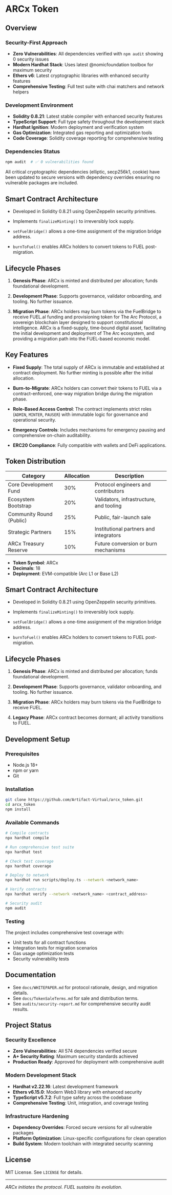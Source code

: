 
# ARCx Token

## Overview

### Security-First Approach
- **Zero Vulnerabilities**: All dependencies verified with `npm audit` showing 0 security issues
- **Modern Hardhat Stack**: Uses latest @nomicfoundation toolbox for maximum security
- **Ethers v6**: Latest cryptographic libraries with enhanced security features
- **Comprehensive Testing**: Full test suite with chai matchers and network helpers

### Development Environment
- **Solidity 0.8.21**: Latest stable compiler with enhanced security features
- **TypeScript Support**: Full type safety throughout the development stack
- **Hardhat Ignition**: Modern deployment and verification system
- **Gas Optimization**: Integrated gas reporting and optimization tools
- **Code Coverage**: Solidity coverage reporting for comprehensive testing

### Dependencies Status
```bash
npm audit  # ✅ 0 vulnerabilities found
```

All critical cryptographic dependencies (elliptic, secp256k1, cookie) have been updated to secure versions with dependency overrides ensuring no vulnerable packages are included.

## Smart Contract Architecture

- Developed in Solidity 0.8.21 using OpenZeppelin security primitives.

- Implements `finalizeMinting()` to irreversibly lock supply.

- `setFuelBridge()` allows a one-time assignment of the migration bridge address.

- `burnToFuel()` enables ARCx holders to convert tokens to FUEL post-migration.

## Lifecycle Phases

1. **Genesis Phase**: ARCx is minted and distributed per allocation; funds foundational development.

2. **Development Phase**: Supports governance, validator onboarding, and tooling. No further issuance.

3. **Migration Phase**: ARCx holders may burn tokens via the FuelBridge to receive FUEL.al funding and provisioning token for The Arc Protocol, a sovereign blockchain layer designed to support constitutional intelligence. ARCx is a fixed-supply, time-bound digital asset, facilitating the initial development and deployment of The Arc ecosystem, and providing a migration path into the FUEL-based economic model.

## Key Features

- **Fixed Supply**: The total supply of ARCx is immutable and established at contract deployment. No further minting is possible after the initial allocation.

- **Burn-to-Migrate**: ARCx holders can convert their tokens to FUEL via a contract-enforced, one-way migration bridge during the migration phase.

- **Role-Based Access Control**: The contract implements strict roles (`ADMIN`, `MINTER`, `PAUSER`) with immutable logic for governance and operational security.

- **Emergency Controls**: Includes mechanisms for emergency pausing and comprehensive on-chain auditability.

- **ERC20 Compliance**: Fully compatible with wallets and DeFi applications.

## Token Distribution

| Category                 | Allocation | Description                                  |
| ------------------------ | ---------- | -------------------------------------------- |
| Core Development Fund    | 30%        | Protocol engineers and contributors          |
| Ecosystem Bootstrap      | 20%        | Validators, infrastructure, and tooling      |
| Community Round (Public) | 25%        | Public, fair-launch sale                     |
| Strategic Partners       | 15%        | Institutional partners and integrators       |
| ARCx Treasury Reserve    | 10%        | Future conversion or burn mechanisms         |

- **Token Symbol**: ARCx
- **Decimals**: 18
- **Deployment**: EVM-compatible (Arc L1 or Base L2)

## Smart Contract Architecture

- Developed in Solidity 0.8.21 using OpenZeppelin security primitives.

- Implements `finalizeMinting()` to irreversibly lock supply.

- `setFuelBridge()` allows a one-time assignment of the migration bridge address.

- `burnToFuel()` enables ARCx holders to convert tokens to FUEL post-migration.

## Lifecycle Phases

1. **Genesis Phase**: ARCx is minted and distributed per allocation; funds foundational development.

2. **Development Phase**: Supports governance, validator onboarding, and tooling. No further issuance.

3. **Migration Phase**: ARCx holders may burn tokens via the FuelBridge to receive FUEL.

4. **Legacy Phase**: ARCx contract becomes dormant; all activity transitions to FUEL.

## Development Setup

### Prerequisites
- Node.js 18+ 
- npm or yarn
- Git

### Installation
```bash
git clone https://github.com/Artifact-Virtual/arcx_token.git
cd arcx_token
npm install
```

### Available Commands

```bash
# Compile contracts
npx hardhat compile

# Run comprehensive test suite
npx hardhat test

# Check test coverage
npx hardhat coverage

# Deploy to network
npx hardhat run scripts/deploy.ts --network <network_name>

# Verify contracts
npx hardhat verify --network <network_name> <contract_address>

# Security audit
npm audit
```

### Testing
The project includes comprehensive test coverage with:
- Unit tests for all contract functions
- Integration tests for migration scenarios  
- Gas usage optimization tests
- Security vulnerability tests

## Documentation

- See `docs/WHITEPAPER.md` for protocol rationale, design, and migration details.
- See `docs/TokenSaleTerms.md` for sale and distribution terms.
- See `audits/security-report.md` for comprehensive security audit results.

## Project Status

### Security Excellence
- **Zero Vulnerabilities**: All 574 dependencies verified secure
- **A+ Security Rating**: Maximum security standards achieved
- **Production Ready**: Approved for deployment with comprehensive audit

### Modern Development Stack
- **Hardhat v2.22.16**: Latest development framework
- **Ethers v6.15.0**: Modern Web3 library with enhanced security
- **TypeScript v5.7.2**: Full type safety across the codebase
- **Comprehensive Testing**: Unit, integration, and coverage testing

### Infrastructure Hardening
- **Dependency Overrides**: Forced secure versions for all vulnerable packages
- **Platform Optimization**: Linux-specific configurations for clean operation
- **Build System**: Modern toolchain with integrated security scanning

## License

MIT License. See `LICENSE` for details.

---

*ARCx initiates the protocol. FUEL sustains its evolution.*

